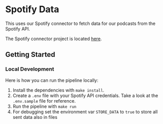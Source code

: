 # Spotify Data

This uses our Spotify connector to fetch data for our podcasts from the Spotify
API.

The Spotify connector project is located
[here](https://github.com/openpodcast/spotify-connector).

## Getting Started

### Local Development

Here is how you can run the pipeline locally:

1. Install the dependencies with `make install`.
2. Create a `.env` file with your Spotify API credentials.
   Take a look at the `.env.sample` file for reference.
3. Run the pipeline with `make run`
4. For debugging set the environment var `STORE_DATA` to `true` to store all sent data also in files